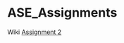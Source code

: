 # ASE_Assignments

Wiki <a href="https://github.com/Chaitanyaperavali/ASE_Assignments/wiki/Assignment-2:-Weather-and-directions-application">Assignment 2</a>
